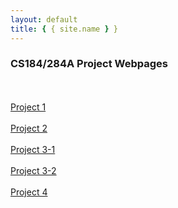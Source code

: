 ```yaml
---
layout: default
title: { { site.name } }
---
```


<h3>CS184/284A Project Webpages</h3>
<br /><br />
<a href="/proj1/index.html">Project 1</a>
<br /><br />
<a href="/proj2/index.html">Project 2</a>
<br /><br />
<a href="/proj3-1/index.html">Project 3-1</a>
<br /><br />
<a href="/proj3-2/index.html">Project 3-2</a>
<br /><br />
<a href="/proj4/index.html">Project 4</a>

<script>
  var links = document.body.getElementsByTagName("a");
  var a = window.location.href.indexOf(".io");
  var repo_name = window.location.href.substring(a + 3);
  for (var i = 0; i < links.length; i++) {
    var link = links[i];
    var actual_name = link.href.substring(link.href.indexOf(".io") + 4);
    link.href = repo_name + actual_name;
  }
</script>
